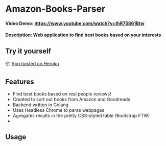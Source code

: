 # Amazon-Books-Parser
#### Video Demo:  https://www.youtube.com/watch?v=thR75861Btw
#### Description: Web application to find best books based on your interests

## Try it yourself

📦 [App hosted on Heroku](https://toppler.herokuapp.com/)

## Features

- Find best books based on real people reviews!
- Created to sort out books from Amazon and Goodreads
- Backend written in Golang
- Uses Headless Chrome to parse webpages
- Agregates results in the pretty CSS-styled table (Bootstrap FTW)
- 

## Usage


